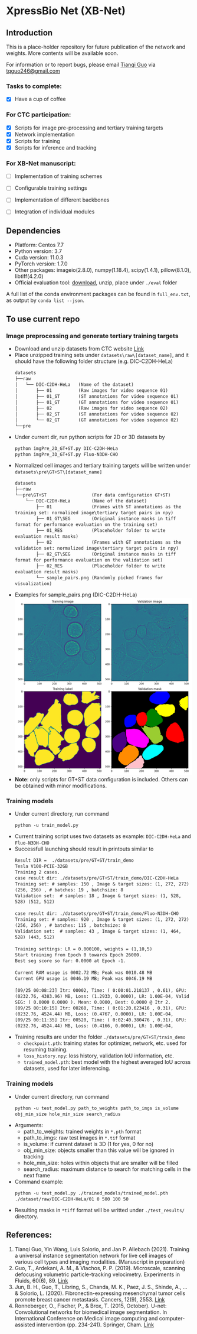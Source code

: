 # XpressBio Net (XB-Net)

## Introduction
This is a place-holder repository for future publication of the network and weights.
More contents will be available soon.

For information or to report bugs, please email [Tianqi Guo](https://www.linkedin.com/in/tianqi-guo-purdue/) via tqguo246@gmail.com

### Tasks to complete:
- [x] Have a cup of coffee

### For CTC participation: 
- [x] Scripts for image pre-processing and tertiary training targets
- [x] Network implementation 
- [x] Scripts for training
- [x] Scripts for inference and tracking

### For XB-Net manuscript: 
- [ ] Implementation of training schemes
- [ ] Configurable training settings
- [ ] Implementation of different backbones
- [ ] Integration of individual modules


## Dependencies
- Platform: Centos 7.7
- Python version: 3.7
- Cuda version: 11.0.3
- PyTorch version: 1.7.0
- Other packages: imageio(2.8.0), numpy(1.18.4), scipy(1.4.1), pillow(8.1.0), libtiff(4.2.0)
- Official evaluation tool: [download](http://celltrackingchallenge.net/evaluation-methodology/), unzip, place under `./eval` folder

A full list of the conda environment packages can be found in `full_env.txt`, as output by `conda list --json`.

## To use current repo
### Image preprocessing and generate tertiary training targets
- Download and unzip datasets from CTC website [Link](http://celltrackingchallenge.net/2d-datasets/)
- Place unzipped training sets under `datasets\raw\[dataset_name]`, and it should have the following folder structure (e.g. DIC-C2DH-HeLa)
  ```
  datasets
  ├──raw
  │   └── DIC-C2DH-HeLa   (Name of the dataset)
  │       ├── 01          (Raw images for video sequence 01)
  │       ├── 01_ST       (ST annotations for video sequence 01)
  │       ├── 01_GT       (GT annotations for video sequence 01)
  │       ├── 02          (Raw images for video sequence 02)
  │       ├── 02_ST       (ST annotations for video sequence 02)
  │       └── 02_GT       (GT annotations for video sequence 02)
  └──pre
  ```    
- Under current dir, run python scripts for 2D or 3D datasets by 
  ```
  python imgPre_2D_GT+ST.py DIC-C2DH-HeLa
  python imgPre_3D_GT+ST.py Fluo-N3DH-CHO
  ```
- Normalized cell images and tertiary training targets will be written under `datasets\pre\GT+ST\[dataset_name]`
  ```
  datasets
  ├──raw  
  └──pre\GT+ST                 (For data configuration GT+ST)                            
      └── DIC-C2DH-HeLa        (Name of the dataset)
          ├── 01               (Frames with ST annotations as the training set: normalized image\tertiary target pairs in npy)
          ├── 01_GT\SEG        (Original instance masks in tiff format for performance evaluation on the training set)
          ├── 01_RES           (Placeholder folder to write evaluation result masks)
          ├── 02               (Frames with GT annotations as the validation set: normalized image\tertiary target pairs in npy)
          ├── 02_GT\SEG        (Original instance masks in tiff format for performance evaluation on the validation set)
          ├── 02_RES           (Placeholder folder to write evaluation result masks)
          └── sample_pairs.png (Randomly picked frames for visualization)
  ```  
- Examples for sample_pairs.png (DIC-C2DH-HeLa)
  ![sample_pairs](/pics/sample_pairs.png)
- **Note**: only scripts for GT+ST data configuration is included. Others can be obtained with minor modifications.

### Training models
- Under current directory, run command
  ```
  python -u train_model.py
  ```
- Current training script uses two datasets as example: `DIC-C2DH-HeLa` and `Fluo-N3DH-CHO`
- Successfull launching should result in printouts similar to
  ```
  Result DIR =  ./datasets/pre/GT+ST/train_demo
  Tesla V100-PCIE-32GB  
  Training 2 cases.
  case result dir: ./datasets/pre/GT+ST/train_demo/DIC-C2DH-HeLa
  Training set: # samples: 150 , Image & target sizes: (1, 272, 272) (256, 256) , # batches: 19 , batchsize: 8
  Validation set:  # samples: 18 , Image & target sizes: (1, 528, 528) (512, 512)

  case result dir: ./datasets/pre/GT+ST/train_demo/Fluo-N3DH-CHO
  Training set: # samples: 920 , Image & target sizes: (1, 272, 272) (256, 256) , # batches: 115 , batchsize: 8
  Validation set:  # samples: 43 , Image & target sizes: (1, 464, 528) (443, 512)

  Training settings: LR = 0.000100, weights = (1,10,5)
  Start training from Epoch 0 towards Epoch 26000.
  Best seg score so far: 0.0000 at Epoch -1.

  Current RAM usage is 0002.72 MB; Peak was 0010.48 MB
  Current GPU usage is 0046.19 MB; Peak was 0046.19 MB

  [09/25 00:08:23] Itr: 00002, Time: ( 0:00:01.218137 , 0.61), GPU: (0232.76, 4383.96) MB, Loss: (1.2933, 0.0000), LR: 1.00E-04, Valid SEG: ( 0.0000 0.0000 ). Mean: 0.0000, Best: 0.0000 @ Itr 2.
  [09/25 00:10:15] Itr: 00260, Time: ( 0:01:20.623416 , 0.31), GPU: (0232.76, 4524.44) MB, Loss: (0.4767, 0.0000), LR: 1.00E-04, 
  [09/25 00:11:35] Itr: 00520, Time: ( 0:02:40.380476 , 0.31), GPU: (0232.76, 4524.44) MB, Loss: (0.4166, 0.0000), LR: 1.00E-04, 
  ```
- Training results are under the folder `./datasets/pre/GT+ST/train_demo`
  - `checkpoint.pth`: training states for optimizer, network, etc. used for resuming training.
  - `loss_history.npy`: loss history, validation IoU information, etc.
  - `trained_model.pth`: best model with the highest averaged IoU across datasets, used for later inferencing.

### Training models
- Under current directory, run command
  ```
  python -u test_model.py path_to_weights path_to_imgs is_volume obj_min_size hole_min_size search_radius
  ```
- Arguments:
  - path_to_weights: trained weights in `*.pth` format
  - path_to_imgs: raw test images in `*.tif` format
  - is_volume: if current dataset is 3D (1 for yes, 0 for no)
  - obj_min_size: objects smaller than this value will be ignored in tracking
  - hole_min_size: holes within objects that are smaller will be filled 
  - search_radius: maximum distance to search for matching cells in the next frame
- Command example:
  ```
  python -u test_model.py ./trained_models/trained_model.pth ./dataset/raw/DIC-C2DH-HeLa/01 0 500 100 50
  ```
 - Resulting masks in `*tiff` format will be writted under `./test_results/` directory.
 
## References:
1. Tianqi Guo, Yin Wang, Luis Solorio, and Jan P. Allebach (2021). Training a universal instance segmentation network for live cell images of various cell types and imaging modalities. (Manuscript in preparation)
2. Guo, T., Ardekani, A. M., & Vlachos, P. P. (2019). Microscale, scanning defocusing volumetric particle-tracking velocimetry. Experiments in Fluids, 60(6), 89. [Link](https://link.springer.com/article/10.1007/s00348-019-2731-4)
3. Jun, B. H., Guo, T., Libring, S., Chanda, M. K., Paez, J. S., Shinde, A., ... & Solorio, L. (2020). Fibronectin-expressing mesenchymal tumor cells promote breast cancer metastasis. Cancers, 12(9), 2553. [Link](https://doi.org/10.3390/cancers12092553)
4. Ronneberger, O., Fischer, P., & Brox, T. (2015, October). U-net: Convolutional networks for biomedical image segmentation. In International Conference on Medical image computing and computer-assisted intervention (pp. 234-241). Springer, Cham. [Link](https://arxiv.org/abs/1505.04597)

